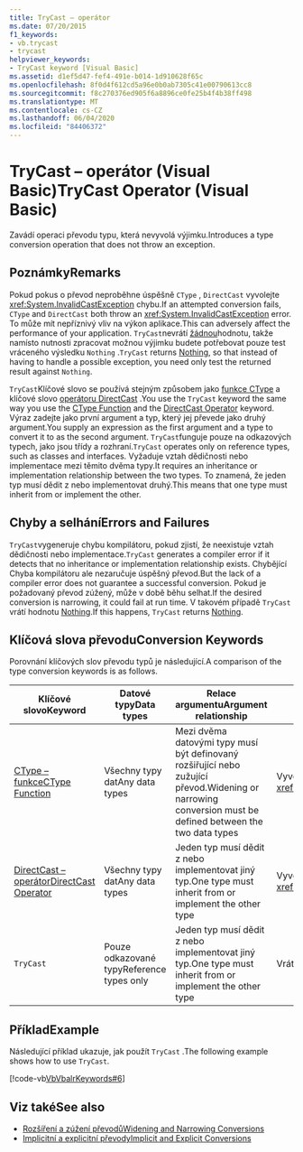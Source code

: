 ```yaml
---
title: TryCast – operátor
ms.date: 07/20/2015
f1_keywords:
- vb.trycast
- trycast
helpviewer_keywords:
- TryCast keyword [Visual Basic]
ms.assetid: d1ef5d47-fef4-491e-b014-1d910628f65c
ms.openlocfilehash: 8f0d4f612cd5a96e0b0ab7305c41e00790613cc8
ms.sourcegitcommit: f8c270376ed905f6a8896ce0fe25b4f4b38ff498
ms.translationtype: MT
ms.contentlocale: cs-CZ
ms.lasthandoff: 06/04/2020
ms.locfileid: "84406372"
---
```

# <a name="trycast-operator-visual-basic"></a><span data-ttu-id="03d1c-102">TryCast – operátor (Visual Basic)</span><span class="sxs-lookup"><span data-stu-id="03d1c-102">TryCast Operator (Visual Basic)</span></span>
<span data-ttu-id="03d1c-103">Zavádí operaci převodu typu, která nevyvolá výjimku.</span><span class="sxs-lookup"><span data-stu-id="03d1c-103">Introduces a type conversion operation that does not throw an exception.</span></span>  
  
## <a name="remarks"></a><span data-ttu-id="03d1c-104">Poznámky</span><span class="sxs-lookup"><span data-stu-id="03d1c-104">Remarks</span></span>  
 <span data-ttu-id="03d1c-105">Pokud pokus o převod neproběhne úspěšně `CType` , `DirectCast` vyvolejte <xref:System.InvalidCastException> chybu.</span><span class="sxs-lookup"><span data-stu-id="03d1c-105">If an attempted conversion fails, `CType` and `DirectCast` both throw an <xref:System.InvalidCastException> error.</span></span> <span data-ttu-id="03d1c-106">To může mít nepříznivý vliv na výkon aplikace.</span><span class="sxs-lookup"><span data-stu-id="03d1c-106">This can adversely affect the performance of your application.</span></span> <span data-ttu-id="03d1c-107">`TryCast`nevrátí [žádnou](../nothing.md)hodnotu, takže namísto nutnosti zpracovat možnou výjimku budete potřebovat pouze test vráceného výsledku `Nothing` .</span><span class="sxs-lookup"><span data-stu-id="03d1c-107">`TryCast` returns [Nothing](../nothing.md), so that instead of having to handle a possible exception, you need only test the returned result against `Nothing`.</span></span>  
  
 <span data-ttu-id="03d1c-108">`TryCast`Klíčové slovo se používá stejným způsobem jako [funkce CType](../functions/ctype-function.md) a klíčové slovo [operátoru DirectCast](directcast-operator.md) .</span><span class="sxs-lookup"><span data-stu-id="03d1c-108">You use the `TryCast` keyword the same way you use the [CType Function](../functions/ctype-function.md) and the [DirectCast Operator](directcast-operator.md) keyword.</span></span> <span data-ttu-id="03d1c-109">Výraz zadejte jako první argument a typ, který jej převede jako druhý argument.</span><span class="sxs-lookup"><span data-stu-id="03d1c-109">You supply an expression as the first argument and a type to convert it to as the second argument.</span></span> <span data-ttu-id="03d1c-110">`TryCast`funguje pouze na odkazových typech, jako jsou třídy a rozhraní.</span><span class="sxs-lookup"><span data-stu-id="03d1c-110">`TryCast` operates only on reference types, such as classes and interfaces.</span></span> <span data-ttu-id="03d1c-111">Vyžaduje vztah dědičnosti nebo implementace mezi těmito dvěma typy.</span><span class="sxs-lookup"><span data-stu-id="03d1c-111">It requires an inheritance or implementation relationship between the two types.</span></span> <span data-ttu-id="03d1c-112">To znamená, že jeden typ musí dědit z nebo implementovat druhý.</span><span class="sxs-lookup"><span data-stu-id="03d1c-112">This means that one type must inherit from or implement the other.</span></span>  
  
## <a name="errors-and-failures"></a><span data-ttu-id="03d1c-113">Chyby a selhání</span><span class="sxs-lookup"><span data-stu-id="03d1c-113">Errors and Failures</span></span>  
 <span data-ttu-id="03d1c-114">`TryCast`vygeneruje chybu kompilátoru, pokud zjistí, že neexistuje vztah dědičnosti nebo implementace.</span><span class="sxs-lookup"><span data-stu-id="03d1c-114">`TryCast` generates a compiler error if it detects that no inheritance or implementation relationship exists.</span></span> <span data-ttu-id="03d1c-115">Chybějící Chyba kompilátoru ale nezaručuje úspěšný převod.</span><span class="sxs-lookup"><span data-stu-id="03d1c-115">But the lack of a compiler error does not guarantee a successful conversion.</span></span> <span data-ttu-id="03d1c-116">Pokud je požadovaný převod zúžený, může v době běhu selhat.</span><span class="sxs-lookup"><span data-stu-id="03d1c-116">If the desired conversion is narrowing, it could fail at run time.</span></span> <span data-ttu-id="03d1c-117">V takovém případě `TryCast` vrátí hodnotu [Nothing](../nothing.md).</span><span class="sxs-lookup"><span data-stu-id="03d1c-117">If this happens, `TryCast` returns [Nothing](../nothing.md).</span></span>  
  
## <a name="conversion-keywords"></a><span data-ttu-id="03d1c-118">Klíčová slova převodu</span><span class="sxs-lookup"><span data-stu-id="03d1c-118">Conversion Keywords</span></span>  
 <span data-ttu-id="03d1c-119">Porovnání klíčových slov převodu typů je následující.</span><span class="sxs-lookup"><span data-stu-id="03d1c-119">A comparison of the type conversion keywords is as follows.</span></span>  
  
|<span data-ttu-id="03d1c-120">Klíčové slovo</span><span class="sxs-lookup"><span data-stu-id="03d1c-120">Keyword</span></span>|<span data-ttu-id="03d1c-121">Datové typy</span><span class="sxs-lookup"><span data-stu-id="03d1c-121">Data types</span></span>|<span data-ttu-id="03d1c-122">Relace argumentu</span><span class="sxs-lookup"><span data-stu-id="03d1c-122">Argument relationship</span></span>|<span data-ttu-id="03d1c-123">Selhání za běhu</span><span class="sxs-lookup"><span data-stu-id="03d1c-123">Run-time failure</span></span>|  
|---|---|---|---|  
|[<span data-ttu-id="03d1c-124">CType – funkce</span><span class="sxs-lookup"><span data-stu-id="03d1c-124">CType Function</span></span>](../functions/ctype-function.md)|<span data-ttu-id="03d1c-125">Všechny typy dat</span><span class="sxs-lookup"><span data-stu-id="03d1c-125">Any data types</span></span>|<span data-ttu-id="03d1c-126">Mezi dvěma datovými typy musí být definovaný rozšiřující nebo zužující převod.</span><span class="sxs-lookup"><span data-stu-id="03d1c-126">Widening or narrowing conversion must be defined between the two data types</span></span>|<span data-ttu-id="03d1c-127">Vyvolá<xref:System.InvalidCastException></span><span class="sxs-lookup"><span data-stu-id="03d1c-127">Throws <xref:System.InvalidCastException></span></span>|  
|[<span data-ttu-id="03d1c-128">DirectCast – operátor</span><span class="sxs-lookup"><span data-stu-id="03d1c-128">DirectCast Operator</span></span>](directcast-operator.md)|<span data-ttu-id="03d1c-129">Všechny typy dat</span><span class="sxs-lookup"><span data-stu-id="03d1c-129">Any data types</span></span>|<span data-ttu-id="03d1c-130">Jeden typ musí dědit z nebo implementovat jiný typ.</span><span class="sxs-lookup"><span data-stu-id="03d1c-130">One type must inherit from or implement the other type</span></span>|<span data-ttu-id="03d1c-131">Vyvolá<xref:System.InvalidCastException></span><span class="sxs-lookup"><span data-stu-id="03d1c-131">Throws <xref:System.InvalidCastException></span></span>|  
|`TryCast`|<span data-ttu-id="03d1c-132">Pouze odkazované typy</span><span class="sxs-lookup"><span data-stu-id="03d1c-132">Reference types only</span></span>|<span data-ttu-id="03d1c-133">Jeden typ musí dědit z nebo implementovat jiný typ.</span><span class="sxs-lookup"><span data-stu-id="03d1c-133">One type must inherit from or implement the other type</span></span>|<span data-ttu-id="03d1c-134">Vrátí hodnotu [Nothing](../nothing.md) .</span><span class="sxs-lookup"><span data-stu-id="03d1c-134">Returns [Nothing](../nothing.md)</span></span>|  
  
## <a name="example"></a><span data-ttu-id="03d1c-135">Příklad</span><span class="sxs-lookup"><span data-stu-id="03d1c-135">Example</span></span>  
 <span data-ttu-id="03d1c-136">Následující příklad ukazuje, jak použít `TryCast` .</span><span class="sxs-lookup"><span data-stu-id="03d1c-136">The following example shows how to use `TryCast`.</span></span>  
  
 [!code-vb[VbVbalrKeywords#6](~/samples/snippets/visualbasic/VS_Snippets_VBCSharp/VbVbalrKeywords/VB/Class1.vb#6)]  
  
## <a name="see-also"></a><span data-ttu-id="03d1c-137">Viz také</span><span class="sxs-lookup"><span data-stu-id="03d1c-137">See also</span></span>

- [<span data-ttu-id="03d1c-138">Rozšíření a zúžení převodů</span><span class="sxs-lookup"><span data-stu-id="03d1c-138">Widening and Narrowing Conversions</span></span>](../../programming-guide/language-features/data-types/widening-and-narrowing-conversions.md)
- [<span data-ttu-id="03d1c-139">Implicitní a explicitní převody</span><span class="sxs-lookup"><span data-stu-id="03d1c-139">Implicit and Explicit Conversions</span></span>](../../programming-guide/language-features/data-types/implicit-and-explicit-conversions.md)
